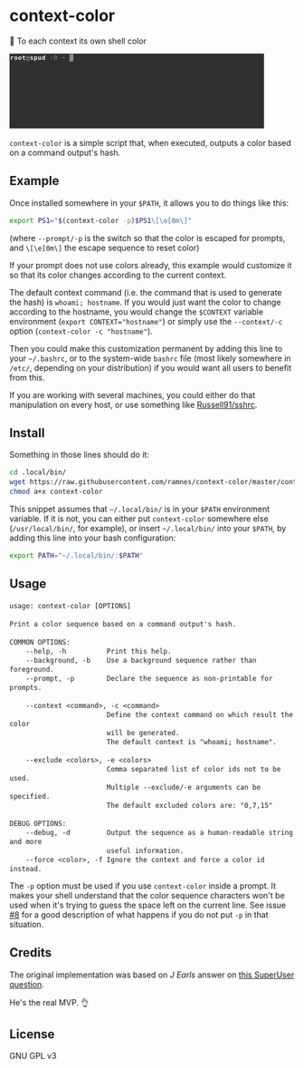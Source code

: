 context-color
=============

:rainbow: To each context its own shell color

![gif](demo.gif)

`context-color` is a simple script that, when executed, outputs a color based
on a command output's hash.


Example
-------

Once installed somewhere in your `$PATH`, it allows you to do things like this:

```bash
export PS1="$(context-color -p)$PS1\[\e[0m\]"
```

(where `--prompt/-p` is the switch so that the color is escaped for prompts,
and `\[\e[0m\]` the escape sequence to reset color)

If your prompt does not use colors already, this example would customize it so
that its color changes according to the current context.

The default context command (i.e. the command that is used to generate the
hash) is `whoami; hostname`.  If you would just want the color to change
according to the hostname, you would change the `$CONTEXT` variable environment
(`export CONTEXT="hostname"`) or simply use the `--context/-c` option
(`context-color -c "hostname"`).

Then you could make this customization permanent by adding this line to your
`~/.bashrc`, or to the system-wide `bashrc` file (most likely somewhere in
`/etc/`, depending on your distribution) if you would want all users to benefit
from this.

If you are working with several machines, you could either do that manipulation
on every host, or use something like
[Russell91/sshrc](https://github.com/Russell91/sshrc/).


Install
-------

Something in those lines should do it:

```bash
cd .local/bin/
wget https://raw.githubusercontent.com/ramnes/context-color/master/context-color
chmod a+x context-color
```

This snippet assumes that `~/.local/bin/` is in your `$PATH` environment
variable. If it is not, you can either put `context-color` somewhere else
(`/usr/local/bin/`, for example), or insert `~/.local/bin/` into your `$PATH`,
by adding this line into your bash configuration:

```bash
export PATH="~/.local/bin/:$PATH"
```


Usage
-----

```
usage: context-color [OPTIONS]

Print a color sequence based on a command output's hash.

COMMON OPTIONS:
    --help, -h          Print this help.
    --background, -b    Use a background sequence rather than foreground.
    --prompt, -p        Declare the sequence as non-printable for prompts.

    --context <command>, -c <command>
                        Define the context command on which result the color
                        will be generated.
                        The default context is "whoami; hostname".

    --exclude <colors>, -e <colors>
                        Comma separated list of color ids not to be used.
                        Multiple --exclude/-e arguments can be specified.
                        The default excluded colors are: "0,7,15"

DEBUG OPTIONS:
    --debug, -d         Output the sequence as a human-readable string and more
                        useful information.
    --force <color>, -f Ignore the context and force a color id instead.
```

The `-p` option must be used if you use `context-color` inside a prompt. It
makes your shell understand that the color sequence characters won't be used
when it's trying to guess the space left on the current line. See issue
[#8](https://github.com/ramnes/context-color/issues/8) for a good description
of what happens if you do not put `-p` in that situation.


Credits
-------

The original implementation was based on *J Earls* answer on
[this SuperUser question](https://superuser.com/questions/1123671).

He's the real MVP. :ok_hand:


License
-------

GNU GPL v3
